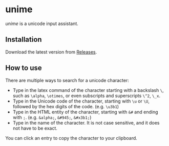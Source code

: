 # unime

*unime* is a unicode input assistant.


## Installation

Download the latest version from [Releases](https://github.com/kyungminlee/unime/releases).

## How to use

There are multiple ways to search for a unicode character:
- Type in the latex command of the character starting with a backslash `\`, such as `\alpha`, `\otimes`, or even subscripts and superscripts `\^2`, `\_x`.
- Type in the Unicode code of the character, starting with `\u` or `\U`, followed by the hex digits of the code. (e.g. `\u3b1`)
- Type in the HTML entity of the character, starting with `&#` and ending with `;`. (e.g. `&alpha;`, `&#945;`, `&#x3b1;`)
- Type in the name of the character. It is not case sensitive, and it does not have to be exact.

You can click an entry to copy the character to your clipboard.
